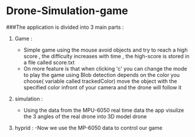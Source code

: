 # Drone-Simulation-game

###The application is divided into 3 main parts : 

1. Game : 
   - Simple game using the mouse avoid objects and try to reach a high score , the difficulty increases with time , the high-score is stored in a file called score.txt
   - On more feature is that when clicking 'c' you can change the mode to play the game using Blob detection depends on the color you choose( variable called trackedColor) move the object with the specified color infront of your camera and the drone will follow it 

2. simulation :
   - Using the data from the MPU-6050  real time data the app visulize the 3 angles of the real drone into 3D model drone

3. hyprid : 
   -Now we use the MP-6050 data to control our game 

